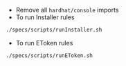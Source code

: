 - Remove all `hardhat/console` imports
- To run Installer rules
```bash
./specs/scripts/runInstaller.sh
```
- To run EToken rules
```bash
./specs/scripts/runEToken.sh
```